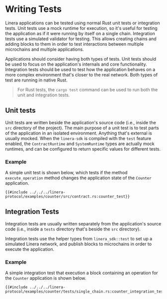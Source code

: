 # Writing Tests

Linera applications can be tested using normal Rust unit tests or integration
tests. Unit tests use a mock runtime for execution, so it's useful for testing
the application as if it were running by itself on a single chain. Integration
tests use a simulated validator for testing. This allows creating chains and
adding blocks to them in order to test interactions between multiple microchains
and multiple applications.

Applications should consider having both types of tests. Unit tests should be
used to focus on the application's internals and core functionality. Integration
tests should be used to test how the application behaves on a more complex
environment that's closer to the real network. Both types of test are running in
native Rust.

> For Rust tests, the `cargo test` command can be used to run both the unit and
> integration tests.

## Unit tests

Unit tests are written beside the application's source code (i.e., inside the
`src` directory of the project). The main purpose of a unit test is to test
parts of the application in an isolated environment. Anything that's external is
usually mocked. When the `linera-sdk` is compiled with the `test` feature
enabled, the `ContractRuntime` and `SystemRuntime` types are actually mock
runtimes, and can be configured to return specific values for different tests.

### Example

A simple unit test is shown below, which tests if the method `execute_operation`
method changes the application state of the `Counter` application.

```rust,ignore
{{#include ../../../linera-protocol/examples/counter/src/contract.rs:counter_test}}
```

## Integration Tests

Integration tests are usually written separately from the application's source
code (i.e., inside a `tests` directory that's beside the `src` directory).

Integration tests use the helper types from `linera_sdk::test` to set up a
simulated Linera network, and publish blocks to microchains in order to execute
the application.

### Example

A simple integration test that execution a block containing an operation for the
`Counter` application is shown below.

```rust,ignore
{{#include ../../../linera-protocol/examples/counter/tests/single_chain.rs:counter_integration_test}}
```
